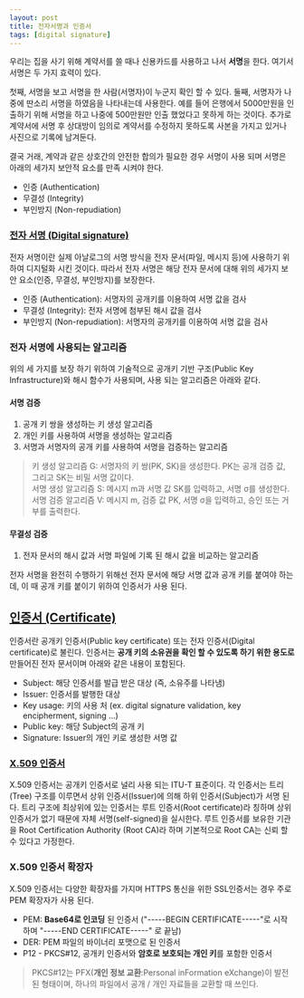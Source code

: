 ```yaml
---
layout: post
title: 전자서명과 인증서
tags: [digital signature]
---
```


 우리는 집을 사기 위해 계약서를 쓸 때나 신용카드를 사용하고 나서 **서명**을 한다. 여기서 서명은 두 가지 효력이 있다.  
 
 첫째, 서명을 보고 서명을 한 사람(서명자)이 누군지 확인 할 수 있다. 둘째, 서명자가 나중에 딴소리 서명을 하였음을 나타내는데 사용한다. 예를 들어 은행에서 5000만원을 인출하기 위해 서명을 하고 나중에 500만원만 인출 했었다고 못하게 하는 것이다. 추가로 계약서에 서명 후 상대방이 임의로 계약서를 수정하지 못하도록 사본을 가지고 있거나 사진으로 기록에 남겨둔다.  
 
 결국 거래, 계약과 같은 상호간의 안전한 합의가 필요한 경우 서명이 사용 되며 서명은 아래의 세가지 보안적 요소를 만족 시켜야 한다.
-	인증 (Authentication)
-	무결성 (Integrity)
-	부인방지 (Non-repudiation)

### [전자 서명 (Digital signature)][1]
 전자 서명이란 실제 아날로그의 서명 방식을 전자 문서(파일, 메시지 등)에 사용하기 위하여 디지털화 시킨 것이다. 따라서 전자 서명은 해당 전자 문서에 대해 위의 세가지 보안 요소(인증, 무결성, 부인방지)를 보장한다. 
-	인증 (Authentication): 서명자의 공개키를 이용하여 서명 값을 검사
-	무결성 (Integrity): 전자 서명에 첨부된 해시 값을 검사
-	부인방지 (Non-repudiation): 서명자의 공개키를 이용하여 서명 값을 검사

### 전자 서명에 사용되는 알고리즘
 위의 세 가지를 보장 하기 위하여 기술적으로 공개키 기반 구조(Public Key Infrastructure)와 해시 함수가 사용되며, 사용 되는 알고리즘은 아래와 같다.

#### 서명 검증
1.	공개 키 쌍을 생성하는 키 생성 알고리즘
2.	개인 키를 사용하여 서명을 생성하는 알고리즘
3.	서명과 서명자의 공개 키를 사용하여 서명을 검증하는 알고리즘

> 키 생성 알고리즘 G: 서명자의 키 쌍(PK, SK)을 생성한다. PK는 공개 검증 값, 그리고 SK는 비밀 서명 값이다.  
> 서명 생성 알고리즘 S: 메시지 m과 서명 값 SK를 입력하고, 서명 σ를 생성한다.  
> 서명 검증 알고리즘 V: 메시지 m, 검증 값 PK, 서명 σ을 입력하고, 승인 또는 거부를 출력한다.  

#### 무결성 검증
1.	전자 문서의 해시 값과 서명 파일에 기록 된 해시 값을 비교하는 알고리즘

 전자 서명을 완전히 수행하기 위해선 전자 문서에 해당 서명 값과 공개 키를 붙여야 하는데, 이 때 공개 키를 붙이기 위하여 인증서가 사용 된다.

## [인증서 (Certificate)][3]
 인증서란 공개키 인증서(Public key certificate) 또는 전자 인증서(Digital certificate)로 불린다. 인증서는 **공개 키의 소유권을 확인 할 수 있도록 하기 위한 용도로** 만들어진 전자 문서이며 아래와 같은 내용이 포함된다. 
-	Subject: 해당 인증서를 발급 받은 대상 (즉, 소유주를 나타냄)
-	Issuer: 인증서를 발행한 대상
-	Key usage:  키의 사용 처 (ex. digital signature validation, key encipherment,  signing …)
-	Public key: 해당 Subject의 공개 키
-	Signature:  Issuer의 개인 키로 생성한 서명 값

### [X.509 인증서][4]
X.509 인증서는 공개키 인증서로 널리 사용 되는 ITU-T 표준이다. 각 인증서는 트리(Tree) 구조를 이루면서 상위 인증서(Issuer)에 의해 하위 인증서(Subject)가 서명 된다. 트리 구조에 최상위에 있는 인증서는 루트 인증서(Root certificate)라 칭하며 상위 인증서가 없기 때문에 자체 서명(self-signed)을 실시한다. 루트 인증서를 보유한 기관을 Root Certification Authority (Root CA)라 하며 기본적으로 Root CA는 신뢰 할 수 있다고 가정한다.

### X.509 인증서 확장자
 X.509 인증서는 다양한 확장자를 가지며 HTTPS 통신을 위한 SSL인증서는 경우 주로 PEM 확장자가 사용 된다.
- PEM: **Base64로 인코딩** 된 인증서
	("-----BEGIN CERTIFICATE-----"로 시작하며 "-----END CERTIFICATE-----" 로 끝남)
- DER: PEM 파일의 바이너리 포맷으로 된 인증서
- P12 - PKCS#12, 공개키 인증서와 **암호로 보호되는 개인 키**를 포함한 인증서
> PKCS#12는 PFX(**개인 정보 교환**:Personal inFormation eXchange)이 발전된 형태이며,
  하나의 파일에서 공개 / 개인 자료들을 교환할 때 쓰인다.

[1]:https://en.wikipedia.org/wiki/Digital_signature 
[2]:https://en.wikipedia.org/wiki/Public_key_infrastructure
[3]:https://en.wikipedia.org/wiki/Public_key_certificate
[4]:https://en.wikipedia.org/wiki/X.509
